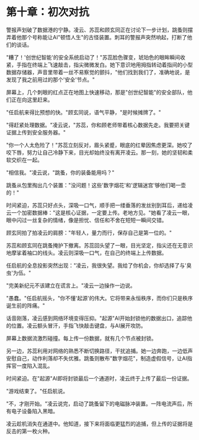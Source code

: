 # 第十章：初次对抗

警报声划破了数据港的宁静。凌云、苏蕊和顾玄同正在讨论下一步计划，跳蚤则摆弄着他那个号称能让AI"顿悟人生"的古怪装置。刺耳的警报声突然响起，打断了他们的谈话。

"糟了！'创世纪智能'的安全系统启动了！"苏蕊脸色骤变，琥珀色的眼眸瞬间收紧，手指在终端上飞速敲击，指尖微微发白。她下意识地用拇指转动着指间的小型数据存储器，声音里带着一丝不易察觉的颤抖，"他们找到我们了，准确地说，是发现了我之前用过的那个'安全'节点。"

屏幕上，几个刺眼的红点正在地图上快速移动，那是"创世纪智能"的安全部队，他们正在向这里赶来。

"任启航来得比预想的快。"顾玄同说，语气平静，"是时候摊牌了。"

"得赶紧处理数据。"凌云说，"苏蕊，你和顾老师带着核心数据先走。我要把关键证据上传到安全服务器。"

"你一个人太危险了！"苏蕊立刻反对，眉头紧蹙，眼底的红晕因焦虑更深。她咬了咬下唇，努力让自己冷静下来，目光却始终没有离开凌云。那一刻，她的坚韧和柔软交织在一起。

"相信我。"凌云说，"跳蚤，你的装备能用吗？"

跳蚤从包里掏出几个装置："没问题！这些'数字烟花'和'逻辑迷宫'够他们喝一壶的！"

时间紧迫，苏蕊只好点头，深吸一口气，顺手把一缕垂落的发丝别到耳后，递给凌云一个加密数据棒："这是核心证据，一定要上传。老地方见。"她看了凌云一眼，眼中闪过一丝复杂的情绪，像是担忧、信任和不舍在短短一瞬间交错。

顾玄同拍了拍凌云的肩膀："年轻人，量力而行，保存自己是第一位的。"

苏蕊和顾玄同在跳蚤掩护下撤离。苏蕊回头望了一眼，目光坚定，指尖还在无意识地摩挲着袖口的线头。凌云则深吸一口气，在自己的终端上上传数据。

任启航的全息投影突然出现："凌云，我很失望。我给了你机会，你却选择了与'臭虫'为伍。"

"完美新纪元不该建立在谎言上。"凌云一边操作一边说。

"愚蠢。"任启航摇头，"你不懂'起源'的伟大。它将带来永恒秩序，而你们只是秩序诞生前的阵痛。"

话音刚落，凌云感到网络环境变得压抑。"起源"AI开始封锁他的数据出口，追踪他的位置。凌云额头冒汗，手指飞快敲击键盘，与AI展开攻防。

屏幕上数据流激烈碰撞。每上传一份数据，就有几个节点被封锁。

另一边，苏蕊利用对网络的熟悉不断切换路径，干扰追捕。她一边奔跑，一边低声安慰自己，动作利落却不失优雅。跳蚤则散布"数字烟花"，制造虚假信号，让AI指挥官一度陷入混乱。

时间紧迫。在"起源"AI即将封锁最后一个通道时，凌云终于上传了最后一份证据。

"游戏结束了。"任启航说。

"不，才刚开始。"凌云说完，启动了跳蚤留下的电磁脉冲装置。一阵电流声后，所有电子设备陷入黑暗。

凌云趁机消失在通道中。他知道，接下来将面临更猛烈的追捕，但上传的证据将是反击的第一枚火种。
